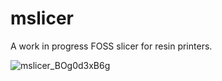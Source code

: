 # mslicer

A work in progress FOSS slicer for resin printers.

![mslicer_BOg0d3xB6g](https://github.com/user-attachments/assets/ce2f1d99-cce8-4006-8c4f-43aecb63e53b)
